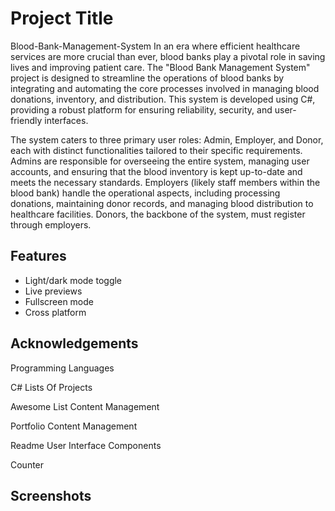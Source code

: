 
# Project Title

Blood-Bank-Management-System
In an era where efficient healthcare services are more crucial than ever, blood banks play a pivotal role in saving lives and improving patient care. The "Blood Bank Management System" project is designed to streamline the operations of blood banks by integrating and automating the core processes involved in managing blood donations, inventory, and distribution. This system is developed using C#, providing a robust platform for ensuring reliability, security, and user-friendly interfaces. 
 
The system caters to three primary user roles: Admin, Employer, and Donor, each with distinct functionalities tailored to their specific requirements. Admins are responsible for overseeing the entire system, managing user accounts, and ensuring that the blood inventory is kept up-to-date and meets the necessary standards. Employers (likely staff members within the blood bank) handle the operational aspects, including processing donations, maintaining donor records, and managing blood distribution to healthcare facilities. Donors, the backbone of the system, must register through employers. 


## Features

- Light/dark mode toggle
- Live previews
- Fullscreen mode
- Cross platform


## Acknowledgements

Programming Languages
 > 
C#
Lists Of Projects
 > 
Awesome List
Content Management
 > 
Portfolio
Content Management
 > 
Readme
User Interface Components
 > 
Counter



## Screenshots

